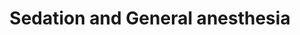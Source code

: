 ---
templateKey: specialties-page
language: en
title: Sedation and General anesthesia
redirects: /especialidades/sedacion-y-anestesia-general/

# Hero Section
hero:
  display: true
  type: default
  image: /img/hero-sedation-and-general-anesthesia.jpg
  parallax: false
  title: >
    <span class="bebas" style="font-family:Bebas Neue Bold;color:white;font-weight:lighter">SEDATION AND GENERAL ANESTHESIA</span>
  indicator: false
  halfSize: true

# Heading Section 
specialtiesHeading:
  display: true
  img: /img/icon-sedation-and-general-anesthesia.png
  content: Its main objectives are to guarantee the patient's well-being and comfort, completely suppressing the pain, physical discomfort and psychological stress associated with any medical or surgical act.

# Aside section
paragraphSection:
  body: >
    <p>Despite all the advances that Dentistry has experienced in recent years, <strong>the fear and anxiety caused by dental treatment continue to be two very common aspects in patients around the world</strong>. So much so, that through recent statistical studies it has been possible to demonstrate that up to 25% of adults avoid or postpone attending the Dentist's office for awe of suffering pain, constituting the circumstance a true psychological barrier that sometimes impedes receive the necessary care and preserve oral health. And although behavior management strategies are useful in the vast majority of cases, they are not always effective, especially when facing us <strong>excessively nervous, apprehensive individuals or those with disabilities that prevent them from cooperating</strong>. And it is precisely in these vicissitudes, in which the interaction between the professional and the mourner fails, and in which the usual conditioning techniques seem not to work, when we should consider the possibility of applying alternative clinical resources to MANAGE ANXIETY and preoperative stress.</p>
    <p><strong>Currently, local anesthesia by infiltration continues to be, without any discussion, the simplest, more frequent and more effective method for dispensing and ensuring a pain-free dental treatment</strong>, however; It is also unquestionable the fact that it is a procedure that per se can cause discomfort and rejection, due to the need to apply one or several injections inside the mouth.</p>
    <p>And it is definitely in those situations, in which it is not even possible to tolerate a puncture, in which we must resort to other anesthetic techniques such as <strong>conscious sedation, which represents a valid, relevant and very effective pharmacological option for fear, stress and pain control</strong>; making possible the dental treatment and avoiding the typical confrontations with the pediatric patient or hypersensitive adult. In addition, an ATRAUMATIC EXPERIENCE, will virtually guarantee the voluntary return of these people to their regular periodic checks during childhood and adulthood.</p>
    
  image: /img/aside-sedation-and-general-anesthesia.jpg

# Quote Section
quote:
  title: ''
  body: >
    Both Conscious Sedation (CS) and General Anesthesia (GA), are safe and reliable procedures, logically, as long as they are practiced under ideal conditions of infrastructure and clinical equipment, and of course; under the responsibility of a Highly Specialized Medical Team.
  author: Dr. Castor José Garabán Povea 
  footer:
    position: Oral Surgeon
    clinic: DENTAL VIP, Especialidades Odontológicas s.c.

# Parallax Section
plainParallax:
  image: /img/parallax-sedation-and-general-anesthesia.jpg

# Faq Section
faq:
  title:  Frequently Asked Questions
  blocks:
  - questions:
    - question: Between local and general anesthesia, which is preferable?
      answer: >
        <p>Because of its great effectiveness, safety and almost absolute absence of side effects, trunk or infiltrative local anesthesia is the one of choice for routine interventions in dentistry and minor oral surgery in outpatient settings, while inhalation or intravenous conscious sedation it is the best option for special or excessively apprehensive patients. General anesthesia is only necessary in cases of major surgery such as the orthognathic and maxillofacial.</p>

    - question: What is general anesthesia?
      answer: >
        <p>It can be defined as induced, controlled and reversible intoxication of the central nervous system that produces unconsciousness, temporary amnesia, analgesia, loss of sensation, muscle relaxation and suppression of autonomic and sensory reflexes. The drugs supplied have hypnotic properties and can be applied in different ways, but the inhalation and intravenous routes are usually used.</p>

    - question: What is conscious sedation?
      answer: >
        <p>It is an anesthetic technique in which patients are given the combination of two or more medications that cause a mild depression of the central nervous system, without loss of consciousness, but with alteration of it. It has an effect on pain, since by decreasing anxiety the painful threshold is raised, it facilitates the administration of the local anesthetic without the person knowing and, at the correct dose, it also produces amnesia; so that the patient has little or nothing to remember about the procedure.</p>

    - question: What is the difference between the two and which is better? 
      answer: >
        <p>Basically that in sedation reflexes, breathing control and responsiveness to tactile and verbal stimuli are preserved. In general anesthesia, the patient is asleep in deep sleep and airway protection and assisted ventilation are frequently required. In addition, cardiovascular function is usually also altered, so constant monitoring of vital signs is pertinent. None is better than another, and simply each one has its indications. In Dentistry, general anesthesia for more extensive, complex and invasive procedures, such as Maxillofacial Surgery or the placement of Zygomatic Implants for example; and sedation, for the vast majority of oral interventions in particular circumstances.</p>

    - question: What kind of drugs are usually used to sedate a patient?
      answer: >
        <p>Nitrous Oxide combined with Oxygen <em>(N</em><sub><em>2</em></sub><em>O: O</em><sub><em>2</em></sub><em>) </em>by inhalation, and intravenously, Benzodiazepines such as Diazepam and Midazolam, Propofol, Sodium Thiopental, Fentanyl, Ketamine, Etomidate and/or any combination thereof. In addition, the local anesthetic of preference, usually those belonging to the amide group; like Lidocaine or Mepivacaine.</p>

    - question: Is sedation a 100% safe procedure?
      answer: >
        <p>The performance of any medical act can always have adverse or undesirable effects, and the CS is not the exception. Among the possible risks we can find allergic reactions, aspiration of secretions at the pulmonary level, hypoxia, hypoventilation, obstruction of the airway by foreign bodies and abnormal reactions of the autonomic nervous system. However, the aforementioned complications rarely occur, and in such a case, the presence of an anesthesiologist will guarantee a quick and safe resolution of them.</p>
    - question: Are there contraindications to this anesthesia technique? 
      answer: >
        <p>Very few, among which we find: history of hypersensitivity prior to the procedure, respiratory failure, severe hepatic insufficiency, pregnancy, lactation, alcoholism, drug use, psychotic diseases, intestinal occlusions, some cases of glaucoma and/or any other systemic condition that contraindicates the use of narcotics.</p>

    - question: If I'm very nervous and I'm just going to fix a tooth, can you sleep me completely?
      answer: >
        <p>Of course, however, we would have to assess very well if the cost and complexity of the treatment would truly compensate you in such a simple case. The correct thing is that before considering sedation, it becomes pertinent to exhaust all persuasive and related to the conditioning of behavior means, which often achieve to minimize anxiety levels and radically modify the disposition towards treatment.</p>

    - question: In which cases is a sedation or deeper anesthesia recommendable?
      answer: >
        <p>There is really no clear consensus on the indications for the use of these techniques in Dentistry, however, they depend on the objective and subjective analysis of multiple factors associated with the patient, the professionals and the treatment. Among the most common indications we find:</p>
        <ol>
        <li>Children or adults with previous traumatizing medical-dental experiences, and in which it is not possible to achieve positive communication or the necessary cooperation for treatment.</li>
        <li>Patients allergic to local anesthetics.</li>
        <li>Children and adults with blood dyscrasias, since infiltrative or trunk anesthesia could cause bleeding in the latero-pharyngeal spaces.</li>
        <li>People with mental retardation, psychomotor, genetic or musculoskeletal disorders, which prevent conventional treatment in a state of consciousness.</li>
        <li>Patients with congenital heart disease in which extensive treatment is to be performed or that contemplates the removal of septic processes, multiple restorations or maxillofacial surgery.</li>
        <li>Medically compromised patients and that their general condition requires anxiety relief to prevent greater risks.</li>
        <li>Situations in which we determine that local anesthesia will not achieve the desired effect due to the size or location of the lesion to be intervened and/or duration of the procedure; such as the placement of multiple implants in both jaws.</li>
        <li>Odontophobic patients or with real panic to the Dentist.</li>
        </ol>

    - question: Can these interventions produce any side effects? 
      answer: >
        <p>It is very difficult, since the drugs are generally used with very well controlled doses that are completely metabolized in a short time, allowing the patient to wake up normally, as if it were a long nap. However, in order to discharge, the person must be conscious and oriented, hemodynamic and respiratoryly stable and without the need for help to walking.</p>

  - questions:
    - question: Is it necessary to do some type of study or previous evaluation?
      answer: >
        <p>The preanesthetic assessment <em>(PA) </em>is a study protocol that allows the evaluation of the physical condition and the risk of the patient, to then establish an anesthetic plan according to their particular conditions and thus reduce the possibility of complications. The PA is mandatory, has demonstrated its importance and significance in the field of anesthesiology and is a major element of safety in medical care. Recent studies have shown that the lack of assessment of the status of anesthetic patients influences on more than 70% of intraoperative accidents and were the cause of some deaths occurred.The preoperative consultation must take place several days before the scheduled intervention. The contemplated period should allow the completion of the pertinent complementary tests, external interconsultations, respiratory therapy sessions if required, the abstinence of tobacco and/or alcohol, and even, the administration of some specific nutritional contribution.</p>

    - question: Can the CS be applied freely in the dental office?
      answer: >
        <p>AT OUR CRITERION NEVER!, unless the center has facilities, equipments and materials that guarantee proper patient care, and that include at least: an operating room environment attached to the dental box, anesthesia appliances and equipments, artificial airways and endotracheal tubes of all diameters, intravenous catheters, valves and respiratory assistance bags, laryngeal masks of all sizes, oropharyngeal and nasopharyngeal cannulas of various diameters, medical gas cylinders, advanced monitoring system, electrocardiograph, laryngoscope and video laryngoscope, fiberoptic bronchoscope for difficult intubations, peripheral nerves' stimulator, oxygen supply systems, gas purification system, aspiration system, cardiopulmonary resuscitation equipment <em>(CPR),</em> recovery room and emergency electrical power plant with a minimum autonomy of 3 continuous hours. In addition, in the cases of GA, it is essential that the operating room is integrated into a private medical clinic or large hospital, with intensive therapy, a permanent multidisciplinary medical team and trained auxiliary personnel to attend to any possible eventuality.
        With sincerity, we do not know in our capital city any dental clinic that meets these demands 100% and is truly able to provide a safe and effective environment for sedation treatments, and even less, with general anesthesia. At DENTAL VIP we never put our patients' lives at risk and we always prefer to intervene these cases in external physical spaces to our usual infrastructure.</p>

    - question: What safety or precautionary measures should I take?
      answer: >
        <p>Basically fasting, to avoid regurgitation and pulmonary aspiration of gastric contents after induction of anesthesia, during the course of the procedure or in the immediate postoperative period. Current preoperative fasting protocols coincide in the duration of the period of time during which no substance should be ingested, indicating 2 hours for clear liquids and 6 hours for more solid foods. It is understood by clear liquids only water, fruit juice without pulp, carbonated drinks, light tea and black coffee.</p>

    - question: Should an Anesthesiologist always be present?
      answer: >
        <p>OF COURSE! The responsibility of a patient under sedation should always be on charge of a Specialist in anesthesiology, resuscitation and pain therapy, with experience in infiltrative techniques, ability to title the drugs that are administered and expertise in airway management, monitoring of vital signs and application of resuscitation techniques. The presence of an Anesthesiologist can mean the difference between life and death, so clear.</p>

    - question: Should he intubate me and put on an artificial respirator? 
      answer: >
        <p>Only in cases of general anesthesia. However, when applying a CS, all professional and life support resources that allow to face any eventuality and safeguard the patient&acute;s life must always be at hand, and among which, the endotracheal tubes and mechanical ventilation devices are indispensable.</p>

    - question: Are the costs of this type of anesthesia very high?
      answer: >
        <p>They undoubtedly add to the account and raise the final amount of the bill. The occupation and use of a truly designed and equipped infrastructure for this purpose, the intervention of an Anesthesiologist with its auxiliary staff and the transfer of dental equipments and materials necessary to meet the therapeutic objective, are variables that will always have a considerable economic impact.</p>
    - question: If you are going to sedate me, can I go alone or should I be accompanied? 
      answer: >
        <p>It is necessary to always be accompanied, since it is very useful and comforting to receive physical and emotional support after the procedure, and in addition, it is essential to delegate the responsibility of the move to the place of residence. After sedation, feelings of clumsiness, confusion and disorientation are frequent.</p>

    - question: How long will it take me to wake up after the intervention?
      answer: >
        <p>Conscious sedation is a technique that allows the rapid return of the patient to his normal state, which makes it possible to discharge him without further delay after finishing the procedure. However, it is common to experience a certain degree of drowsiness and tiredness, which is why we recommend waiting at least one hour before leaving the facilities.</p>

    - question: What postoperative care should I have?
      answer: >
        <p>Basically postpone for 24 hours any activity that requires mental coordination, balance or equilibrium, such as: driving, operating heavy machinery, making complex calculations or any other function that demands psychomotor precision.</p>

    - question: Later, is it necessary to keep some kind of rest?
      answer: >
        <p>None additional to the ones that merits the routine postoperative in anesthesiology<em> (24 hours)</em> and the dental treatment dispensed.</p>
# Clinic Cases
clinicCases:
  title: Conscious Sedation– Gallery
  items:
    - image: /img/clinic-cases-sedation-and-general-anesthesia-en-01-thumb.jpg
      title: > 
        <i></i>
    - image: /img/clinic-cases-sedation-and-general-anesthesia-en-02-thumb.jpg
      title: >
        <i></i>
    - image: /img/clinic-cases-sedation-and-general-anesthesia-en-03-thumb.jpg
      title: >
        <i></i>
    - image: /img/clinic-cases-sedation-and-general-anesthesia-en-04-thumb.jpg
      title: >
        <i></i>
    - image: /img/clinic-cases-sedation-and-general-anesthesia-en-05-thumb.jpg
      title: >
        <i></i>
    - image: /img/clinic-cases-sedation-and-general-anesthesia-en-06-thumb.jpg
      title: >
        <i></i>
    - image: /img/clinic-cases-sedation-and-general-anesthesia-en-07-thumb.jpg
      title: >
        <i></i>
    - image: /img/clinic-cases-sedation-and-general-anesthesia-en-08-thumb.jpg
      title: >
        <i></i>
    - image: /img/clinic-cases-sedation-and-general-anesthesia-en-09-thumb.jpg
      title: >
        <i></i>
    - image: /img/clinic-cases-sedation-and-general-anesthesia-en-10-thumb.jpg
      title: >
        <i></i>
    - image: /img/clinic-cases-sedation-and-general-anesthesia-en-11-thumb.jpg 
      title: >
        <i></i>
    - image: /img/clinic-cases-sedation-and-general-anesthesia-en-12-thumb.jpg
      title: >
        <i></i>
    - image: /img/clinic-cases-sedation-and-general-anesthesia-en-13-thumb.jpg
      title: >
        <i></i>
    - image: /img/clinic-cases-sedation-and-general-anesthesia-en-14-thumb.jpg
      title: >
        <i></i>
    - image: /img/clinic-cases-sedation-and-general-anesthesia-en-15-thumb.jpg
      title: >
        <i></i>
    - image: /img/clinic-cases-sedation-and-general-anesthesia-en-16-thumb.jpg
      title: >
        <i></i>
    - image: /img/clinic-cases-sedation-and-general-anesthesia-en-17-thumb.jpg
      title: >
        <i></i>
    - image: /img/clinic-cases-sedation-and-general-anesthesia-en-18-thumb.jpg
      title: >
        <i></i>

  lightbox:
    placeholder: ROTATE THE DEVICE TO ENLARGE THE IMAGES
    type: ''
    images: 
      - image: /img/clinic-cases-sedation-and-general-anesthesia-en-01.jpg
      - image: /img/clinic-cases-sedation-and-general-anesthesia-en-02.jpg
      - image: /img/clinic-cases-sedation-and-general-anesthesia-en-03.jpg
      - image: /img/clinic-cases-sedation-and-general-anesthesia-en-04.jpg
      - image: /img/clinic-cases-sedation-and-general-anesthesia-en-05.jpg
      - image: /img/clinic-cases-sedation-and-general-anesthesia-en-06.jpg
      - image: /img/clinic-cases-sedation-and-general-anesthesia-en-07.jpg
      - image: /img/clinic-cases-sedation-and-general-anesthesia-en-08.jpg
      - image: /img/clinic-cases-sedation-and-general-anesthesia-en-09.jpg
      - image: /img/clinic-cases-sedation-and-general-anesthesia-en-10.jpg
      - image: /img/clinic-cases-sedation-and-general-anesthesia-en-11.jpg
      - image: /img/clinic-cases-sedation-and-general-anesthesia-en-12.jpg
      - image: /img/clinic-cases-sedation-and-general-anesthesia-en-13.jpg
      - image: /img/clinic-cases-sedation-and-general-anesthesia-en-14.jpg
      - image: /img/clinic-cases-sedation-and-general-anesthesia-en-15.jpg
      - image: /img/clinic-cases-sedation-and-general-anesthesia-en-16.jpg
      - image: /img/clinic-cases-sedation-and-general-anesthesia-en-17.jpg
      - image: /img/clinic-cases-sedation-and-general-anesthesia-en-18.jpg

# Responsive Aside Paragraphs
asides:
  display: false
  sections:
    - align: right
      title: >
        <h3>''</h3>
      content: >
        <p>''</p>
      image: /img/professionals-dr-castor-jose-garaban-povea.png
      footer:
        display: true
        image:
          src: /img/professionals-dr-castor-jose-garaban-povea-studies.jpg
          display: true
        button:
          text: ''
          to: ''
          display: false
  
# Testimonial Section
lightQuote:
  color: '#fff'
  display: true
  img:
    ld: /img/quotes-sedation-and-general-anesthesia-landscape.jpg
    pt: /img/quotes-sedation-and-general-anesthesia-portrait.jpg
  content: AS IN MANY PEOPLE OF MY GENERATION, THE FEAR OF THE DENTISTS WAS PRODUCED BY A BAD EXPERIENCE IN CHILDHOOD, BUT THANKS TO SEDATION, I LOST THE PANIC AND I HAD BEEN ABLE TO BE TREATED WITH MULTIPLE DENTAL IMPLANTS.”
  
# Contact Form
form:
  title: Consult Us Right Now!
  img: /img/parallax-form-specialties.png

# Procedures Section
procedures:
  display: true
  title: Give your Health the Value It Deserves!
  procedures:
    - title: Facilities
      to: /en/the-clinic/facilities/
      img: /img/procedures-facilities.jpg
    - title: Technology
      to: /en/the-clinic/technology/
      img: /img/procedures-technology.jpg
    - title: Professional Staff
      to:  /en/professional-staff/
      img: /img/procedures-professionals.png
---